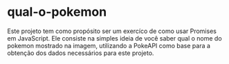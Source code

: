 # qual-o-pokemon
Este projeto tem como propósito ser um exercíco de como usar Promises em JavaScript. Ele consiste na simples ideia de você saber qual o nome do pokemon mostrado na imagem, utilizando a PokeAPI como base para a obtenção dos dados necessários para este projeto.
